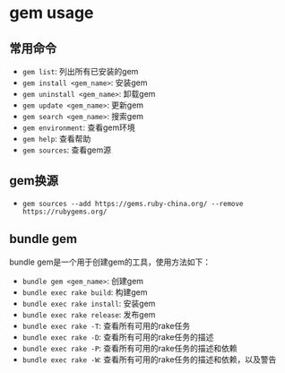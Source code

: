 # gem usage

## 常用命令
- `gem list`: 列出所有已安装的gem
- `gem install <gem_name>`: 安装gem
- `gem uninstall <gem_name>`: 卸载gem
- `gem update <gem_name>`: 更新gem
- `gem search <gem_name>`: 搜索gem
- `gem environment`: 查看gem环境
- `gem help`: 查看帮助
- `gem sources`: 查看gem源

## gem换源
- `gem sources --add https://gems.ruby-china.org/ --remove https://rubygems.org/`

## bundle gem
bundle gem是一个用于创建gem的工具，使用方法如下：
- `bundle gem <gem_name>`: 创建gem
- `bundle exec rake build`: 构建gem
- `bundle exec rake install`: 安装gem
- `bundle exec rake release`: 发布gem
- `bundle exec rake -T`: 查看所有可用的rake任务
- `bundle exec rake -D`: 查看所有可用的rake任务的描述
- `bundle exec rake -P`: 查看所有可用的rake任务的描述和依赖
- `bundle exec rake -W`: 查看所有可用的rake任务的描述和依赖，以及警告
